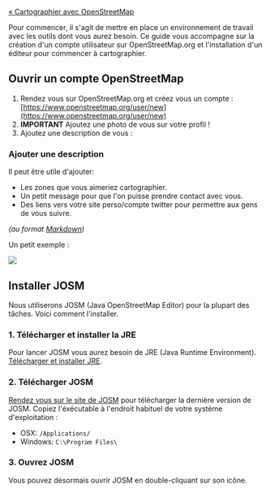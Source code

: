 [« Cartographier avec OpenStreetMap](https://github.com/mapbox/mapping/wiki/Cartographier-avec-OpenStreetMap)

Pour commencer, il s'agit de mettre en place un environnement de travail avec les outils dont vous aurez besoin. Ce guide vous accompagne sur la création d'un compte utilisateur sur OpenStreetMap.org et l'installation d'un éditeur pour commencer à cartographier.

## Ouvrir un compte OpenStreetMap

1. Rendez vous sur OpenStreetMap.org et créez vous un compte : [https://www.openstreetmap.org/user/new](https://www.openstreetmap.org/user/new)
2. **IMPORTANT** Ajoutez une photo de vous sur votre profil !
3. Ajoutez une description de vous :

### Ajouter une description

Il peut être utile d'ajouter:

- Les zones que vous aimeriez cartographier.
- Un petit message pour que l'on puisse prendre contact avec vous.
- Des liens vers votre site perso/compte twitter pour permettre aux gens de vous suivre.

*(au format [Markdown]( http://fr.wikipedia.org/wiki/Markdown))*

Un petit exemple :

![](https://s3.amazonaws.com/f.cl.ly/items/0h1C3r251C081I0n2t3x/Screen%20Shot%202014-12-12%20at%205.11.43%20PM.png)

## Installer JOSM

Nous utiliserons JOSM (Java OpenStreetMap Editor) pour la plupart des tâches. Voici comment l'installer.

### 1. Télécharger et installer la JRE

Pour lancer JOSM vous aurez besoin de JRE (Java Runtime Environment). [Télécharger et installer JRE]( http://www.oracle.com/technetwork/java/javase/downloads/server-jre8-downloads-2133154.html).

### 2. Télécharger JOSM

[Rendez vous sur le site de JOSM](https://josm.openstreetmap.de/wiki/Download) pour télécharger la dernière version de JOSM. Copiez l'éxécutable à l'endroit habituel de votre système d'exploitation :

- OSX: `/Applications/`
- Windows: `C:\Program Files\`

### 3. Ouvrez JOSM

Vous pouvez désormais ouvrir JOSM en double-cliquant sur son icône.
